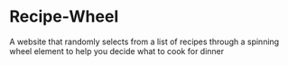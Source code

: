 # Recipe-Wheel
A website that randomly selects from a list of recipes through a spinning wheel element to help you decide what to cook for dinner
